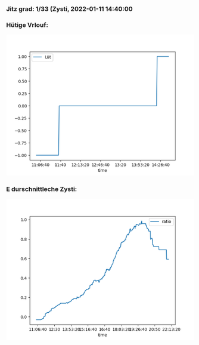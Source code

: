 ### Jitz grad: 1/33 (Zysti, 2022-01-11 14:40:00

### Hütige Vrlouf:
![Graph](Today.png)

### E durschnittleche Zysti:
![Graph](Zysti.png)